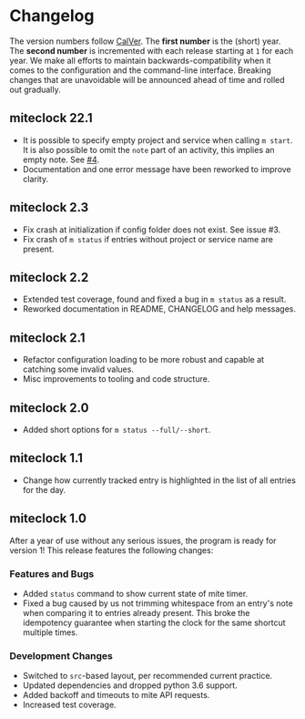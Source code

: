 # Changelog

The version numbers follow [CalVer](https://calver.org/). The **first number** is the
(short) year. The **second number** is incremented with each release starting at `1` for
each year. We make all efforts to maintain backwards-compatibility when it comes to the
configuration and the command-line interface. Breaking changes that are unavoidable will
be announced ahead of time and rolled out gradually.

## miteclock 22.1

- It is possible to specify empty project and service when calling `m start`. It is also
  possible to omit the `note` part of an activity, this implies an empty note. See
  [#4](https://github.com/iliakur/miteclock/issues/4).
- Documentation and one error message have been reworked to improve clarity.

## miteclock 2.3

- Fix crash at initialization if config folder does not exist. See issue #3.
- Fix crash of `m status` if entries without project or service name are present.

## miteclock 2.2

- Extended test coverage, found and fixed a bug in `m status` as a result.
- Reworked documentation in README, CHANGELOG and help messages.

## miteclock 2.1

- Refactor configuration loading to be more robust and capable at catching some invalid
  values.
- Misc improvements to tooling and code structure.

## miteclock 2.0

- Added short options for `m status --full/--short`.

## miteclock 1.1

- Change how currently tracked entry is highlighted in the list of all entries for the
  day.

## miteclock 1.0

After a year of use without any serious issues, the program is ready for version 1! This
release features the following changes:

### Features and Bugs

- Added `status` command to show current state of mite timer.
- Fixed a bug caused by us not trimming whitespace from an entry's note when comparing
  it to entries already present. This broke the idempotency guarantee when starting the
  clock for the same shortcut multiple times.

### Development Changes

- Switched to `src`-based layout, per recommended current practice.
- Updated dependencies and dropped python 3.6 support.
- Added backoff and timeouts to mite API requests.
- Increased test coverage.
